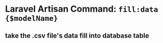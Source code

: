 # Laravel Artisan Command: `fill:data {$modelName}`

## take the .csv file's data fill into database table

